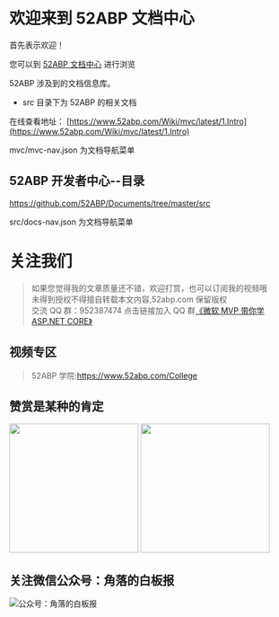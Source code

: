 # 欢迎来到 52ABP 文档中心

首先表示欢迎！

您可以到 [52ABP 文档中心](https://www.52abp.com/wiki/index) 进行浏览

52ABP 涉及到的文档信息库。

- src 目录下为 52ABP 的相关文档

在线查看地址： [https://www.52abp.com/Wiki/mvc/latest/1.Intro](https://www.52abp.com/Wiki/mvc/latest/1.Intro) </br>

mvc/mvc-nav.json 为文档导航菜单

## 52ABP 开发者中心--目录

<https://github.com/52ABP/Documents/tree/master/src>

src/docs-nav.json 为文档导航菜单

# 关注我们

> 如果您觉得我的文章质量还不错，欢迎打赏，也可以订阅我的视频哦 </br>
> 未得到授权不得擅自转载本文内容,52abp.com 保留版权</br>
> 交流 QQ 群：952387474 点击链接加入 QQ 群[《微软 MVP 带你学 ASP.NET CORE》](https://jq.qq.com/?_wv=1027&k=5nq4PFQ)</br>

## 视频专区

> 52ABP 学院:https://www.52abp.com/College </br>

## 赞赏是某种的肯定

<p class="center">

<img src="https://www.52abp.com/imgs/money-QR/alipay.png" width="230">

<img src="https://www.52abp.com/imgs/money-QR/wechatpay.jpg"  width="230">
</p>

## 关注微信公众号：角落的白板报

![公众号：角落的白板报](images/jiaoluowechat.png)
